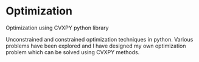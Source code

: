 # Optimization
Optimization using CVXPY python library

Unconstrained and constrained optimization techniques in python. Various problems have been explored and I have designed my own optimization problem which can be solved using CVXPY methods.
